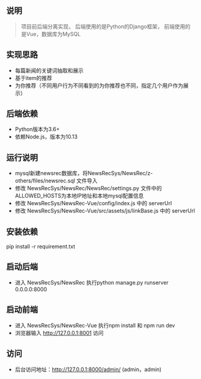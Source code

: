 ## 说明
> 项目前后端分离实现，
> 后端使用的是Python的Django框架，
> 前端使用的是Vue，数据库为MySQL

## 实现思路
- 每篇新闻的关键词抽取和展示
- 基于item的推荐
- 为你推荐（不同用户行为不同看到的为你推荐也不同，指定几个用户作为展示）

## 后端依赖
- Python版本为3.6+
- 依赖Node.js，版本为10.13

## 运行说明
- mysql新建newsrec数据库，将NewsRecSys/NewsRec/z-others/files/newsrec.sql 文件导入
- 修改 NewsRecSys/NewsRec/NewsRec/settings.py 文件中的ALLOWED_HOSTS为本地IP地址和本地mysql配置信息
- 修改 NewsRecSys/NewsRec-Vue/config/index.js 中的 serverUrl
- 修改 NewsRecSys/NewsRec-Vue/src/assets/js/linkBase.js 中的 serverUrl

## 安装依赖
pip install -r  requirement.txt

## 启动后端
- 进入 NewsRecSys/NewsRec 执行python manage.py runserver 0.0.0.0:8000

## 启动前端
- 进入 NewsRecSys/NewsRec-Vue 执行npm install 和  npm run dev
- 浏览器输入 http://127.0.0.1:8001 访问

## 访问
- 后台访问地址：http://127.0.0.1:8000/admin/  (admin，admin)
